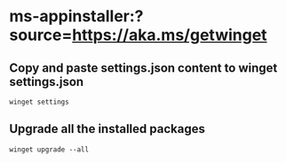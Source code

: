 # ms-appinstaller:?source=https://aka.ms/getwinget

## Copy and paste settings.json content to winget settings.json

```
winget settings
```

## Upgrade all the installed packages

```
winget upgrade --all
```
